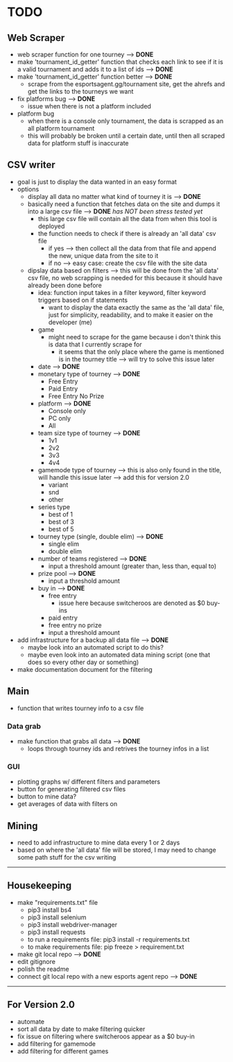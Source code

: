 # TODO

## Web Scraper
- web scraper function for one tourney --> **DONE**
- make 'tournament_id_getter' function that checks each link to see if it is a valid tournament and adds it to a list of ids --> **DONE**
- make 'tournament_id_getter' function better --> **DONE**
    - scrape from the esportsagent.gg/tournament site, get the ahrefs and get the links to the tourneys we want
- fix platforms bug --> **DONE** 
    - issue when there is not a platform included
- platform bug 
    - when there is a console only tournament, the data is scrapped as an all platform tournament
    - this will probably be broken until a certain date, until then all scraped data for platform stuff is inaccurate

## CSV writer
- goal is just to display the data wanted in an easy format
- options
    - display all data no matter what kind of tourney it is --> **DONE**
    - basically need a function that fetches data on the site and dumps it into a large csv file --> **DONE** *has NOT been stress tested yet*
        - this large csv file will contain all the data from when this tool is deployed
        - the function needs to check if there is already an 'all data' csv file
            - if yes --> then collect all the data from that file and append the new, unique data from the site to it
            - if no --> easy case: create the csv file with the site data 
    - dipslay data based on filters --> this will be done from the 'all data' csv file, no web scrapping is needed for this because it should have already been done before
        - idea: function input takes in a filter keyword, filter keyword triggers based on if statements
            - want to display the data exactly the same as the 'all data' file, just for simplicity, readability, and to make it easier on the developer (me) 
        - game
            - might need to scrape for the game because i don't think this is data that I currently scrape for 
                - it seems that the only place where the game is mentioned is in the tourney title --> will try to solve this issue later
        - date --> **DONE**
        - monetary type of tourney --> **DONE**
            - Free Entry 
            - Paid Entry
            - Free Entry No Prize
        - platform --> **DONE**
            - Console only
            - PC only 
            - All
        - team size type of tourney --> **DONE**
            - 1v1
            - 2v2
            - 3v3
            - 4v4
        - gamemode type of tourney --> this is also only found in the title, will handle this issue later --> add this for version 2.0
            - variant
            - snd
            - other
        - series type
            - best of 1 
            - best of 3 
            - best of 5
        - tourney type (single, double elim) --> **DONE**
            - single elim
            - double elim
        - number of teams registered --> **DONE**
            - input a threshold amount (greater than, less than, equal to)
        - prize pool --> **DONE**
            - input a threshold amount
        - buy in --> **DONE**
            - free entry
                - issue here because switcheroos are denoted as $0 buy-ins
            - paid entry 
            - free entry no prize
            - input a threshold amount 
- add infrastructure for a backup all data file --> **DONE**
    - maybe look into an automated script to do this? 
    - maybe even look into an automated data mining script (one that does so every other day or something)
- make documentation document for the filtering



## Main
- function that writes tourney info to a csv file

### Data grab
- make function that grabs all data --> **DONE**
    - loops through tourney ids and retrives the tourney infos in a list  
    
### GUI
- plotting graphs w/ different filters and parameters
- button for generating filtered csv files 
- button to mine data? 
- get averages of data with filters on 

## Mining 
- need to add infrastructure to mine data every 1 or 2 days 
- based on where the 'all data' file will be stored, I may need to change some path stuff for the csv writing 


---
## Housekeeping
- make "requirements.txt" file
    - pip3  install bs4
    - pip3  install selenium
    - pip3  install webdriver-manager
    - pip3 install requests
    - to run a requirements file: pip3 install -r requirements.txt
    - to make requirements file: pip freeze > requirement.txt
- make git local repo --> **DONE**
- edit gitignore
- polish the readme 
- connect git local repo with a new esports agent repo --> **DONE**

--- 
## For Version 2.0
- automate 
- sort all data by date to make filtering quicker 
- fix issue on filtering where switcheroos appear as a $0 buy-in
- add filtering for gamemode
- add filtering for different games
